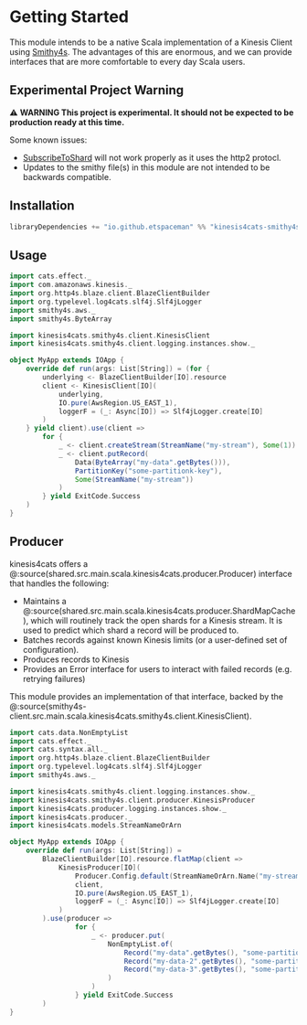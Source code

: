 # Getting Started

This module intends to be a native Scala implementation of a Kinesis Client using [Smithy4s](https://disneystreaming.github.io/smithy4s/). The advantages of this are enormous, and we can provide interfaces that are more comfortable to every day Scala users.

## Experimental Project Warning

:warning: **WARNING This project is experimental. It should not be expected to be production ready at this time.**

Some known issues:

- [SubscribeToShard](https://docs.aws.amazon.com/kinesis/latest/APIReference/API_SubscribeToShard.html) will not work properly as it uses the http2 protocl.
- Updates to the smithy file(s) in this module are not intended to be backwards compatible. 

## Installation

```scala
libraryDependencies += "io.github.etspaceman" %% "kinesis4cats-smithy4s-client" % "@VERSION@"
```

## Usage

```scala mdoc:compile-only
import cats.effect._
import com.amazonaws.kinesis._
import org.http4s.blaze.client.BlazeClientBuilder
import org.typelevel.log4cats.slf4j.Slf4jLogger
import smithy4s.aws._
import smithy4s.ByteArray

import kinesis4cats.smithy4s.client.KinesisClient
import kinesis4cats.smithy4s.client.logging.instances.show._

object MyApp extends IOApp {
    override def run(args: List[String]) = (for {
        underlying <- BlazeClientBuilder[IO].resource
        client <- KinesisClient[IO](
            underlying, 
            IO.pure(AwsRegion.US_EAST_1), 
            loggerF = (_: Async[IO]) => Slf4jLogger.create[IO]
        )
    } yield client).use(client =>
        for {
            _ <- client.createStream(StreamName("my-stream"), Some(1))
            _ <- client.putRecord(
                Data(ByteArray("my-data".getBytes())),
                PartitionKey("some-partitionk-key"),
                Some(StreamName("my-stream"))
            )
        } yield ExitCode.Success
    )
}
```

## Producer

kinesis4cats offers a @:source(shared.src.main.scala.kinesis4cats.producer.Producer) interface that handles the following:

- Maintains a @:source(shared.src.main.scala.kinesis4cats.producer.ShardMapCache), which will routinely track the open shards for a Kinesis stream. It is used to predict which shard a record will be produced to.
- Batches records against known Kinesis limits (or a user-defined set of configuration).
- Produces records to Kinesis
- Provides an Error interface for users to interact with failed records (e.g. retrying failures)

This module provides an implementation of that interface, backed by the @:source(smithy4s-client.src.main.scala.kinesis4cats.smithy4s.client.KinesisClient).


```scala mdoc:compile-only
import cats.data.NonEmptyList
import cats.effect._
import cats.syntax.all._
import org.http4s.blaze.client.BlazeClientBuilder
import org.typelevel.log4cats.slf4j.Slf4jLogger
import smithy4s.aws._

import kinesis4cats.smithy4s.client.logging.instances.show._
import kinesis4cats.smithy4s.client.producer.KinesisProducer
import kinesis4cats.producer.logging.instances.show._
import kinesis4cats.producer._
import kinesis4cats.models.StreamNameOrArn

object MyApp extends IOApp {
    override def run(args: List[String]) =
        BlazeClientBuilder[IO].resource.flatMap(client =>
            KinesisProducer[IO](
                Producer.Config.default(StreamNameOrArn.Name("my-stream")),
                client,
                IO.pure(AwsRegion.US_EAST_1),
                loggerF = (_: Async[IO]) => Slf4jLogger.create[IO]
            )
        ).use(producer =>
                for {
                    _ <- producer.put(
                        NonEmptyList.of(
                            Record("my-data".getBytes(), "some-partition-key"),
                            Record("my-data-2".getBytes(), "some-partition-key-2"),
                            Record("my-data-3".getBytes(), "some-partition-key-3"),
                        )
                    )
                } yield ExitCode.Success
        )
}
```

